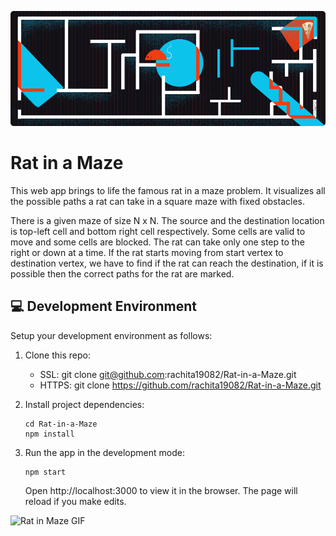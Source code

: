 ![Rat in Maze Graphic](https://github.com/rachita19082/Rat-in-a-Maze/blob/main/public/ratinmaze.png)
# Rat in a Maze

This web app brings to life the famous rat in a maze problem. It visualizes all the possible paths a rat can take in a square maze with fixed obstacles. 

There is a given maze of size N x N. The source and the destination location is top-left cell and bottom right cell respectively. Some cells are valid to move and some cells are blocked. The rat can take only one step to the right or down at a time. If the rat starts moving from start vertex to destination vertex, we have to find if the rat can reach the destination, if it is possible then the correct paths for the rat are marked.

## 💻 Development Environment

Setup your development environment as follows:

1. Clone this repo:
    * SSL:
    git clone git@github.com:rachita19082/Rat-in-a-Maze.git
    * HTTPS:
    git clone https://github.com/rachita19082/Rat-in-a-Maze.git

2. Install project dependencies:
    ```
    cd Rat-in-a-Maze
    npm install
    ```

3. Run the app in the development mode:
    ```
    npm start
    ```

    Open http://localhost:3000 to view it in the browser.
    The page will reload if you make edits.

![Rat in Maze GIF](https://github.com/rachita19082/Rat-in-a-Maze/blob/main/public/Rat%20in%20Maze%20gif.gif)

